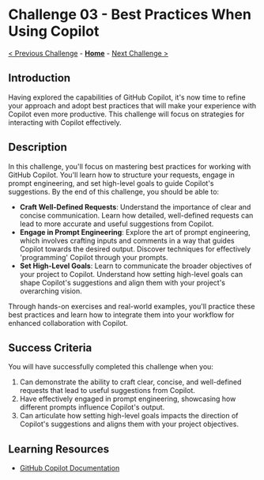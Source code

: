 # Challenge 03 - Best Practices When Using Copilot

[< Previous Challenge](./Challenge-02.md) - **[Home](../README.md)** - [Next Challenge >](./Challenge-04.md)


## Introduction
Having explored the capabilities of GitHub Copilot, it's now time to refine your approach and adopt best practices that will make your experience with Copilot even more productive. This challenge will focus on strategies for interacting with Copilot effectively.

## Description
In this challenge, you'll focus on mastering best practices for working with GitHub Copilot. You'll learn how to structure your requests, engage in prompt engineering, and set high-level goals to guide Copilot's suggestions. By the end of this challenge, you should be able to:

- **Craft Well-Defined Requests**: Understand the importance of clear and concise communication. Learn how detailed, well-defined requests can lead to more accurate and useful suggestions from Copilot.
- **Engage in Prompt Engineering**: Explore the art of prompt engineering, which involves crafting inputs and comments in a way that guides Copilot towards the desired output. Discover techniques for effectively 'programming' Copilot through your prompts.
- **Set High-Level Goals**: Learn to communicate the broader objectives of your project to Copilot. Understand how setting high-level goals can shape Copilot's suggestions and align them with your project's overarching vision.

Through hands-on exercises and real-world examples, you'll practice these best practices and learn how to integrate them into your workflow for enhanced collaboration with Copilot.

## Success Criteria
You will have successfully completed this challenge when you:

1. Can demonstrate the ability to craft clear, concise, and well-defined requests that lead to useful suggestions from Copilot.
2. Have effectively engaged in prompt engineering, showcasing how different prompts influence Copilot's output.
3. Can articulate how setting high-level goals impacts the direction of Copilot's suggestions and aligns them with your project objectives.

## Learning Resources
- [GitHub Copilot Documentation](https://docs.github.com/en/copilot)
